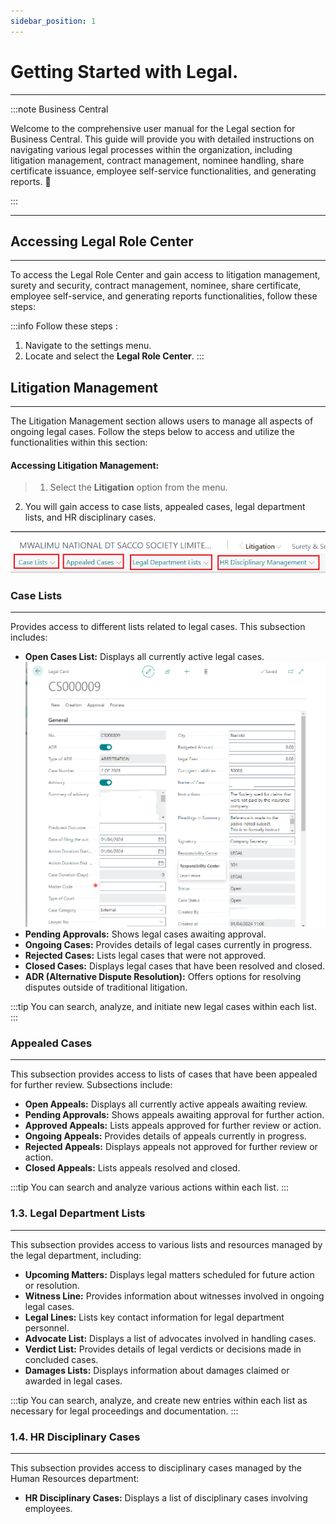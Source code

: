 ```yaml
---
sidebar_position: 1
---
```


# Getting Started with Legal.
---

:::note Business Central
<div class="container">
    <div class="custom-note">
        <p>Welcome to the comprehensive user manual for the Legal section for Business Central. This guide will provide you with detailed instructions on navigating various legal processes within the organization, including litigation management, contract management, nominee handling, share certificate issuance, employee self-service functionalities, and generating reports. 🤗</p>
    </div>
</div>
:::

---

## Accessing Legal Role Center
---

To access the Legal Role Center and gain access to litigation management, surety and security, contract management, nominee, share certificate, employee self-service, and generating reports functionalities, follow these steps:

:::info Follow these steps :
1. Navigate to the settings menu.
2. Locate and select the **Legal Role Center**.
:::

## Litigation Management
---

The Litigation Management section allows users to manage all aspects of ongoing legal cases. Follow the steps below to access and utilize the functionalities within this section:

#### Accessing Litigation Management:

> 1. Select the **Litigation** option from the menu.
2. You will gain access to case lists, appealed cases, legal department lists, and HR disciplinary cases.

![Legal Litigation (legal).png](..%2F..%2Fstatic%2Fimg%2FLegal%20Litigation%20%28legal%29.png)

### Case Lists
---

Provides access to different lists related to legal cases. This subsection includes:

- **Open Cases List:** Displays all currently active legal cases.
![open (legal).png](..%2F..%2Fstatic%2Fimg%2Fopen%20%28legal%29.png)
- **Pending Approvals:** Shows legal cases awaiting approval.
- **Ongoing Cases:** Provides details of legal cases currently in progress.
- **Rejected Cases:** Lists legal cases that were not approved.
- **Closed Cases:** Displays legal cases that have been resolved and closed.
- **ADR (Alternative Dispute Resolution):** Offers options for resolving disputes outside of traditional litigation.

:::tip
You can search, analyze, and initiate new legal cases within each list.
:::

### Appealed Cases
---

This subsection provides access to lists of cases that have been appealed for further review. Subsections include:

- **Open Appeals:** Displays all currently active appeals awaiting review.
- **Pending Approvals:** Shows appeals awaiting approval for further action.
- **Approved Appeals:** Lists appeals approved for further review or action.
- **Ongoing Appeals:** Provides details of appeals currently in progress.
- **Rejected Appeals:** Displays appeals not approved for further review or action.
- **Closed Appeals:** Lists appeals resolved and closed.

:::tip
You can search and analyze various actions within each list.
:::

### 1.3. Legal Department Lists
---

This subsection provides access to various lists and resources managed by the legal department, including:

- **Upcoming Matters:** Displays legal matters scheduled for future action or resolution.
- **Witness Line:** Provides information about witnesses involved in ongoing legal cases.
- **Legal Lines:** Lists key contact information for legal department personnel.
- **Advocate List:** Displays a list of advocates involved in handling cases.
- **Verdict List:** Provides details of legal verdicts or decisions made in concluded cases.
- **Damages Lists:** Displays information about damages claimed or awarded in legal cases.

:::tip
You can search, analyze, and create new entries within each list as necessary for legal proceedings and documentation.
:::

### 1.4. HR Disciplinary Cases
---

This subsection provides access to disciplinary cases managed by the Human Resources department:

- **HR Disciplinary Cases:** Displays a list of disciplinary cases involving employees.

